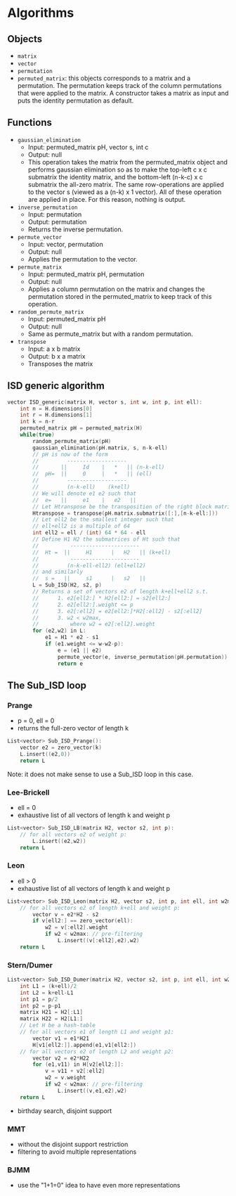 # Algorithms

## Objects

- `matrix`
- `vector`
- `permutation`
- `permuted_matrix`: this objects corresponds to a matrix and a permutation. The permutation keeps track of the column permutations that were applied to the matrix. A constructor takes a matrix as input and puts the identity permutation as default.

## Functions

- `gaussian_elimination`
  - Input: permuted_matrix pH, vector s, int c
  - Output: null
  - This operation takes the matrix from the permuted_matrix object and performs gaussian elimination so as to make the top-left c x c submatrix the identity matrix, and the bottom-left (n-k-c) x c submatrix the all-zero matrix. The same row-operations are applied to the vector s (viewed as a (n-k) x 1 vector). All of these operation are applied in place. For this reason, nothing is output.
- `inverse_permutation`
  - Input: permutation
  - Output: permutation
  - Returns the inverse permutation.
- `permute_vector`
  - Input: vector, permutation
  - Output: null
  - Applies the permutation to the vector.
- `permute_matrix`
  - Input: permuted_matrix pH, permutation
  - Output: null
  - Applies a column permutation on the matrix and changes the permutation stored in the permuted_matrix to keep track of this operation.
- `random_permute_matrix`
  - Input: permuted_matrix pH
  - Output: null
  - Same as permute_matrix but with a random permutation.
- `transpose`
	- Input: a x b matrix
	- Output: b x a matrix
	- Transposes the matrix

## ISD generic algorithm

``` cpp
vector ISD_generic(matrix H, vector s, int w, int p, int ell):
    int n = H.dimensions[0]
    int r = H.dimensions[1]
    int k = n-r
    permuted_matrix pH = permuted_matrix(H)
    while(true)
        random_permute_matrix(pH)
        gaussian_elimination(pH.matrix, s, n-k-ell)
		// pH is now of the form
		//         -------------------
        //       ||     Id    |   *   || (n-k-ell) 
        //  pH=  ||     0     |   *   || (ell)
		//         -------------------
        //         (n-k-ell)    (k+ell)
		// We will denote e1 e2 such that 
        //  e=   ||     e1    |   e2   ||
		// Let Htranspose be the transposition of the right block matrix of pH
		Htranspose = transpose(pH.matrix.submatrix([:],[n-k-ell:]))
		// Let ell2 be the smallest integer such that 
		// ell+ell2 is a multiple of 64
		int ell2 = ell / (int) 64 * 64 - ell
		// Define H1 H2 the submatrices of Ht such that
		//          ----------------------
        //  Ht =  ||     H1      |   H2   || (k+ell)
		//          ----------------------
		//         (n-k-ell-ell2) (ell+ell2)
		// and similarly
        //  s =   ||     s1      |   s2   ||
		L = Sub_ISD(H2, s2, p)
        // Returns a set of vectors e2 of length k+ell+ell2 s.t.
        // 		1. e2[ell2:] * H2[ell2:] = s2[ell2:]   
		// 		2. e2[ell2:].weight <= p
		//		3. e2[:ell2] = e2[ell2:]*H2[:ell2] - s2[:ell2]
		//		3. w2 < w2max,
		//			where w2 = e2[:ell2].weight
        for (e2,w2) in L:
            e1 = H1 * e2 - s1
            if (e1.weight <= w-w2-p):
                e = (e1 || e2)
                permute_vector(e, inverse_permutation(pH.permutation))
                return e
```

## The Sub_ISD loop

### Prange
- p = 0, ell = 0
- returns the full-zero vector of length k

``` cpp
List<vector> Sub_ISD_Prange():
    vector e2 = zero_vector(k)
	L.insert((e2,0))
	return L
```

Note: it does not make sense to use a Sub_ISD loop in this case.

### Lee-Brickell
- ell = 0
- exhaustive list of all vectors of length k and weight p

``` cpp
List<vector> Sub_ISD_LB(matrix H2, vector s2, int p):
    // for all vectors e2 of weight p:
		L.insert((e2,w2))
	return L
```

### Leon
- ell > 0
- exhaustive list of all vectors of length k and weight p

``` cpp
List<vector> Sub_ISD_Leon(matrix H2, vector s2, int p, int ell, int w2max):
    // for all vectors e2 of length k+ell and weight p:
		vector v = e2*H2 - s2
		if v[ell2:] == zero_vector(ell):
			w2 = v[:ell2].weight
			if w2 < w2max: // pre-filtering
				L.insert((v[:ell2],e2),w2)
	return L
```

### Stern/Dumer
``` cpp
List<vector> Sub_ISD_Dumer(matrix H2, vector s2, int p, int ell, int w2max):
	int L1 = (k+ell)/2
	int L2 = k+ell-L1
	int p1 = p/2
	int p2 = p-p1
	matrix H21 = H2[:L1]
	matrix H22 = H2[L1:]
	// Let H be a hash-table
    // for all vectors e1 of length L1 and weight p1:
		vector v1 = e1*H21
		H[v1[ell2:]].append(e1,v1[ell2:])
	// for all vectors e2 of length L2 and weight p2:
		vector v2 = e2*H22
		for (e1,v11) in H[v2[ell2:]]:
			v = v11 + v2[:ell2]
			w2 = v.weight
			if w2 < w2max: // pre-filtering
				L.insert((v,e1,e2),w2)
	return L
```
- birthday search, disjoint support

### MMT
- without the disjoint support restriction
- filtering to avoid multiple representations

### BJMM
- use the "1+1=0" idea to have even more representations

